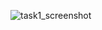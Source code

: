 ![task1_screenshot](https://github.com/AleezaAhmed/codsoft_Taskno1/assets/85339535/eddd9f23-356f-4fd5-aa55-6372c04c7f2c)
